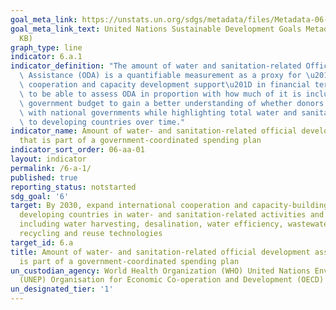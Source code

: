 ```yaml
---
goal_meta_link: https://unstats.un.org/sdgs/metadata/files/Metadata-06-0A-01.pdf
goal_meta_link_text: United Nations Sustainable Development Goals Metadata (PDF 398
  KB)
graph_type: line
indicator: 6.a.1
indicator_definition: "The amount of water and sanitation-related Official Development\
  \ Assistance (ODA) is a quantifiable measurement as a proxy for \u201Cinternational\
  \ cooperation and capacity development support\u201D in financial terms. It is essential\
  \ to be able to assess ODA in proportion with how much of it is included in the\
  \ government budget to gain a better understanding of whether donors are aligned\
  \ with national governments while highlighting total water and sanitation ODA disbursements\
  \ to developing countries over time."
indicator_name: Amount of water- and sanitation-related official development assistance
  that is part of a government-coordinated spending plan
indicator_sort_order: 06-aa-01
layout: indicator
permalink: /6-a-1/
published: true
reporting_status: notstarted
sdg_goal: '6'
target: By 2030, expand international cooperation and capacity-building support to
  developing countries in water- and sanitation-related activities and programmes,
  including water harvesting, desalination, water efficiency, wastewater treatment,
  recycling and reuse technologies
target_id: 6.a
title: Amount of water- and sanitation-related official development assistance that
  is part of a government-coordinated spending plan
un_custodian_agency: World Health Organization (WHO) United Nations Environment Programme
  (UNEP) Organisation for Economic Co-operation and Development (OECD)
un_designated_tier: '1'
---
```

